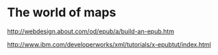 # The world of maps

http://webdesign.about.com/od/epub/a/build-an-epub.htm

http://www.ibm.com/developerworks/xml/tutorials/x-epubtut/index.html